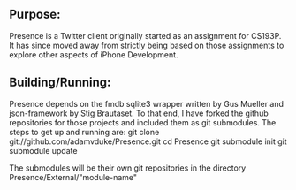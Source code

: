 Purpose:
--------

Presence is a Twitter client originally started as an assignment for CS193P. 
It has since moved away from strictly being based on those assignments to 
explore other aspects of iPhone Development.

Building/Running:
-----------------

Presence depends on the fmdb sqlite3 wrapper written by Gus Mueller and json-framework by Stig Brautaset.
To that end, I have forked the github repositories for those projects and included them as git submodules.
The steps to get up and running are:
     git clone git://github.com/adamvduke/Presence.git
     cd Presence
     git submodule init
     git submodule update

The submodules will be their own git repositories in the directory Presence/External/"module-name"